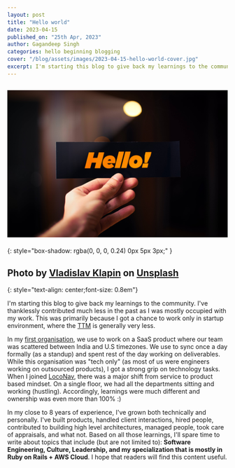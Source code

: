 ```yaml
---
layout: post
title: "Hello world"
date: 2023-04-15
published_on: "25th Apr, 2023"
author: Gagandeep Singh
categories: hello beginning blogging
cover: "/blog/assets/images/2023-04-15-hello-world-cover.jpg"
excerpt: I'm starting this blog to give back my learnings to the community. I've thanklessly contributed much less in the past as I was mostly occupied with my work. This was primarily because I got a chance to work only in ...
---
```


![cover-photo](/blog/assets/images/2023-04-15-hello-world-cover.jpg)
---
{: style="box-shadow: rgba(0, 0, 0, 0.24) 0px 5px 3px;"
}


Photo by <a href="https://unsplash.com/@lemonvlad?utm_source=unsplash&utm_medium=referral&utm_content=creditCopyText">Vladislav Klapin</a> on <a href="https://unsplash.com/photos/PVr9Gsj93Pc?utm_source=unsplash&utm_medium=referral&utm_content=creditCopyText">Unsplash</a>
---
{: style="text-align: center;font-size: 0.8em"}



I'm starting this blog to give back my learnings to the community. I've thanklessly contributed much less in the past as I was mostly occupied with my work. This was primarily because I got a chance to work only in startup environment, where the [TTM](https://en.wikipedia.org/wiki/Time_to_market) is generally very less.

In my [first organisation](https://www.joshtechnologygroup.com/), we use to work on a SaaS product where our team was scattered between India and U.S timezones. We use to sync once a day formally (as a standup) and spent rest of the day working on deliverables. While this organisation was "tech only" (as most of us were engineers working on outsourced products), I got a strong grip on technology tasks. When I joined [LocoNav](https://loconav.com), there was a major shift from service to product based mindset. On a single floor, we had all the departments sitting and working (hustling). Accordingly, learnings were much different and ownership was even more than 100% :)

In my close to 8 years of experience, I've grown both technically and personally. I've built products, handled client interactions, hired people, contributed to building high level architectures, managed people, took care of appraisals, and what not. Based on all those learnings, I'll spare time to write about topics that include (but are not limited to): **Software Engineering, Culture, Leadership, and my specialization that is mostly in Ruby on Rails + AWS Cloud**. I hope that readers will find this content useful.
